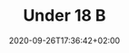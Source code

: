 ---
title: "Under 18 B"
date: 2020-09-26T17:36:42+02:00
foto: ""
giocatori:
- giocatori/toccoli-leonardo/_index.md
- giocatori/prezzi-emanuele/_index.md
- giocatori/bortolami-elia/_index.md
- giocatori/matteo-grisenti/_index.md
- giocatori/debortoli-pierlorenzo/_index.md
- giocatori/manai-zied/_index.md
- giocatori/biasoli-alessandro/_index.md
- giocatori/dalpiaz-lorenzo/_index.md
- giocatori/pasco-marcello/_index.md
- giocatori/hysi-fiorenco/_index.md
- giocatori/segheir-salahedine/_index.md
allenatori: []
categorie: under-18
stagioni: 2018-2019
---